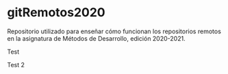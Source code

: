 # gitRemotos2020
Repositorio utilizado para enseñar cómo funcionan los repositorios remotos en la asignatura de Métodos de Desarrollo, edición 2020-2021.

Test

Test 2
